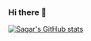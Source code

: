 ### Hi there 👋

<!--
**sagarlakshmipathy/sagarlakshmipathy** is a ✨ _special_ ✨ repository because its `README.md` (this file) appears on your GitHub profile.

Here are some ideas to get you started:

- 🔭 I’m currently working on ...
- 🌱 I’m currently learning ...
- 👯 I’m looking to collaborate on ...
- 🤔 I’m looking for help with ...
- 💬 Ask me about ...
- 📫 How to reach me: ...
- 😄 Pronouns: ...
- ⚡ Fun fact: ...

Hi there 👋
I'm Sagar Lakshmipathy. Based in Redmond, WA, USA 📍
Currently, working on projects around streaming/batch data pipelines, and data lakehouses.

Some of the custom features I built for Amazon QuickSight while working at AWS:

**Collaborative Authoring** - https://github.com/sagarlakshmipathy/collaborative-authoring
**Self Service Reporting** - https://github.com/sagarlakshmipathy/self-service-reporting
**CD pipeline to deploy assets to production** - https://github.com/sagarlakshmipathy/quicksight-continuous-deploy
**API to automate user management (Delete operation)** - https://github.com/sagarlakshmipathy/transfer-assets
-->


[![Sagar's GitHub stats](https://github-readme-stats.vercel.app/api?username=sagarlakshmipathy)](https://github.com/sagarlakshmipathy/github-readme-stats)
